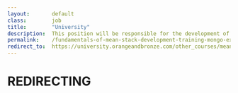 ```yaml
---
layout:       default
class:        job
title:        "University"
description:  This position will be responsible for the development of design prototypes, site navigation and layout of content for various web projects.
permalink:    /fundamentals-of-mean-stack-development-training-mongo-express-angular-node
redirect_to:  https://university.orangeandbronze.com/other_courses/meanstack/
---
```

<h1>REDIRECTING</h1>